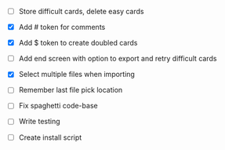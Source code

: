 - [ ] Store difficult cards, delete easy cards
- [X] Add # token for comments
- [X] Add $ token to create doubled cards
- [ ] Add end screen with option to export and retry difficult cards
- [X] Select multiple files when importing
- [ ] Remember last file pick location

- [ ] Fix spaghetti code-base
- [ ] Write testing
- [ ] Create install script 